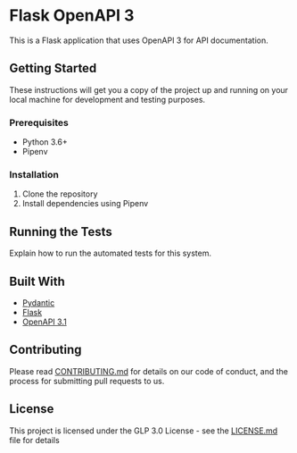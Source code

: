 # Flask OpenAPI 3

This is a Flask application that uses OpenAPI 3 for API documentation.

## Getting Started

These instructions will get you a copy of the project up and running on your local machine for development and testing purposes.

### Prerequisites

- Python 3.6+
- Pipenv

### Installation

1. Clone the repository
3. Install dependencies using Pipenv


## Running the Tests

Explain how to run the automated tests for this system.

## Built With

- [Pydantic](https://github.com/pydantic/pydantic)
- [Flask](https://github.com/pallets/flask)
- [OpenAPI 3.1](https://spec.openapis.org/oas/v3.1.0#version-3-1-0)

## Contributing

Please read [CONTRIBUTING.md](CONTRIBUTING.md) for details on our code of conduct, and the process for submitting pull requests to us.

## License

This project is licensed under the GLP 3.0 License - see the [LICENSE.md](LICENSE.md) file for details